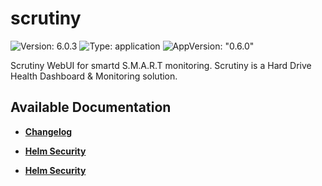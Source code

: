 # scrutiny

![Version: 6.0.3](https://img.shields.io/badge/Version-6.0.3-informational?style=flat-square) ![Type: application](https://img.shields.io/badge/Type-application-informational?style=flat-square) ![AppVersion: "0.6.0"](https://img.shields.io/badge/AppVersion-"0.6.0"-informational?style=flat-square)

Scrutiny WebUI for smartd S.M.A.R.T monitoring. Scrutiny is a Hard Drive Health Dashboard & Monitoring solution.

## Available Documentation

- [**Changelog**](CHANGELOG)

- [**Helm Security**](container-security)

- [**Helm Security**](helm-security)

